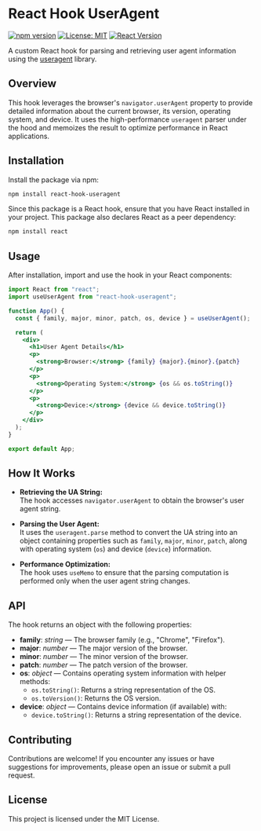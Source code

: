 # React Hook UserAgent

[![npm version](https://img.shields.io/npm/v/react-hook-useragent.svg)](https://www.npmjs.com/package/react-hook-useragent)
[![License: MIT](https://img.shields.io/npm/l/react-hook-useragent.svg)](https://opensource.org/licenses/MIT)
[![React Version](https://img.shields.io/badge/React-%5E16.8.0%20%7C%20%5E17.0.0%20%7C%20%5E18.0.0%20%7C%20%5E19.0.0-blue.svg)](https://reactjs.org/)

A custom React hook for parsing and retrieving user agent information using the [useragent](https://github.com/3rd-Eden/useragent) library.

## Overview

This hook leverages the browser's `navigator.userAgent` property to provide detailed information about the current browser, its version, operating system, and device. It uses the high-performance `useragent` parser under the hood and memoizes the result to optimize performance in React applications.

## Installation

Install the package via npm:

```bash
npm install react-hook-useragent
```

Since this package is a React hook, ensure that you have React installed in your project. This package also declares React as a peer dependency:

```bash
npm install react
```

## Usage

After installation, import and use the hook in your React components:

```jsx
import React from "react";
import useUserAgent from "react-hook-useragent";

function App() {
  const { family, major, minor, patch, os, device } = useUserAgent();

  return (
    <div>
      <h1>User Agent Details</h1>
      <p>
        <strong>Browser:</strong> {family} {major}.{minor}.{patch}
      </p>
      <p>
        <strong>Operating System:</strong> {os && os.toString()}
      </p>
      <p>
        <strong>Device:</strong> {device && device.toString()}
      </p>
    </div>
  );
}

export default App;
```

## How It Works

- **Retrieving the UA String:**  
  The hook accesses `navigator.userAgent` to obtain the browser's user agent string.

- **Parsing the User Agent:**  
  It uses the `useragent.parse` method to convert the UA string into an object containing properties such as `family`, `major`, `minor`, `patch`, along with operating system (`os`) and device (`device`) information.

- **Performance Optimization:**  
  The hook uses `useMemo` to ensure that the parsing computation is performed only when the user agent string changes.

## API

The hook returns an object with the following properties:

- **family**: _string_ — The browser family (e.g., "Chrome", "Firefox").
- **major**: _number_ — The major version of the browser.
- **minor**: _number_ — The minor version of the browser.
- **patch**: _number_ — The patch version of the browser.
- **os**: _object_ — Contains operating system information with helper methods:
  - `os.toString()`: Returns a string representation of the OS.
  - `os.toVersion()`: Returns the OS version.
- **device**: _object_ — Contains device information (if available) with:
  - `device.toString()`: Returns a string representation of the device.

## Contributing

Contributions are welcome! If you encounter any issues or have suggestions for improvements, please open an issue or submit a pull request.

## License

This project is licensed under the MIT License.
